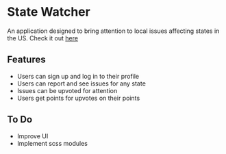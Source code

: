 # State Watcher

An application designed to bring attention to local issues affecting states in the US.
Check it out [here](https://state-watcher.vercel.app/)

## Features

-   Users can sign up and log in to their profile
-   Users can report and see issues for any state
-   Issues can be upvoted for attention
-   Users get points for upvotes on their points

## To Do

-   Improve UI
-   Implement scss modules
